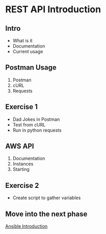 # REST API Introduction

## Intro

* What is it
* Documentation
* Current usage


## Postman Usage

1. Postman
2. cURL
3. Requests

## Exercise 1  
* Dad Jokes in Postman
* Test from cURL
* Run in python requests

## AWS API

1. Documentation
2. Instances
3. Starting

## Exercise 2  
* Create script to gather variables

## Move into the next phase  
[Ansible Introduction](Ansible-intro.md)
